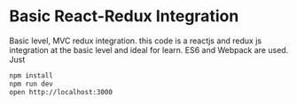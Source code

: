 
# Basic React-Redux Integration

Basic level, MVC redux integration.
this code is a reactjs and redux js integration at the basic level and ideal for learn. ES6 and Webpack are used.
Just
```sh
npm install
npm run dev
open http://localhost:3000
```
